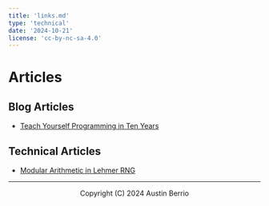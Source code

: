```yaml
---
title: 'links.md'
type: 'technical'
date: '2024-10-21'
license: 'cc-by-nc-sa-4.0'
---
```


# Articles

## Blog Articles
- [Teach Yourself Programming in Ten Years](/static/views/blog/teach-yourself-programming-in-ten-years.html)

## Technical Articles
- [Modular Arithmetic in Lehmer RNG](/static/views/technical/modular-arithmetic-in-lehmer-rng.html)

---

<p align="center">Copyright (C) 2024 Austin Berrio</p>
